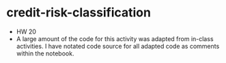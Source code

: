 # credit-risk-classification
- HW 20
- A large amount of the code for this activity was adapted from in-class activities. I have notated code source for all adapted code as comments within the notebook. 
